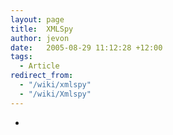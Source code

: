 ```yaml
---
layout: page
title:  XMLSpy
author: jevon
date:   2005-08-29 11:12:28 +12:00
tags:
  - Article
redirect_from:
  - "/wiki/xmlspy"
  - "/wiki/Xmlspy"
---
```


-
